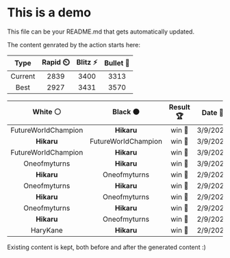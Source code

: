 # This is a demo

This file can be your README.md that gets automatically updated.

The content genrated by the action starts here:

<!--START_SECTION:chessStats-->
<!-- Automatically generated with https://github.com/Balastrong/chess-stats-action -->

| Type | Rapid ⏲️ | Blitz ⚡ | Bullet 🔫 |
|:---:|:---:|:---:|:---:|
| Current | 2839 | 3400 | 3313 |
| Best | 2927 | 3431 | 3570 |

| White ⚪ | Black ⚫ | Result 🏆 | Date 📅 | Position 🗺️ | Type 🕕 |
|:---:|:---:|:---:|:---:|:---:|:---:|
| FutureWorIdChampion | **Hikaru** | win 🥇 | 3/9/2025 | <a href="http://www.ee.unb.ca/cgi-bin/tervo/fen.pl?select=8/6kp/6p1/b4p2/6P1/3ppP2/7P/3r1K2 w - - 0 44">Link</a> | Blitz |
| **Hikaru** | FutureWorIdChampion | win 🥇 | 3/9/2025 | <a href="http://www.ee.unb.ca/cgi-bin/tervo/fen.pl?select=r1b1r1k1/p3n1p1/1p3q1p/3pRp2/2PQ3P/1P4P1/PBB2P2/4R1K1 b - - 2 24">Link</a> | Blitz |
| FutureWorIdChampion | **Hikaru** | win 🥇 | 3/9/2025 | <a href="http://www.ee.unb.ca/cgi-bin/tervo/fen.pl?select=r1b2r2/pp4bk/2n3pp/5n2/2B1p3/1PP3PP/P1QN1q1N/R3R2K w - - 2 21">Link</a> | Blitz |
| Oneofmyturns | **Hikaru** | win 🥇 | 3/9/2025 | <a href="http://www.ee.unb.ca/cgi-bin/tervo/fen.pl?select=8/K1P5/7p/p7/8/1k5P/8/8 w - - 0 74">Link</a> | Blitz |
| **Hikaru** | Oneofmyturns | win 🥇 | 2/9/2025 | <a href="http://www.ee.unb.ca/cgi-bin/tervo/fen.pl?select=3R1bk1/3R4/7p/8/2P3K1/6P1/3p1r1P/8 b - - 5 42">Link</a> | Blitz |
| Oneofmyturns | **Hikaru** | win 🥇 | 2/9/2025 | <a href="http://www.ee.unb.ca/cgi-bin/tervo/fen.pl?select=5rk1/5pbp/p2P2p1/2p2n2/bqP1QP2/7P/1P4PB/R4BK1 w - - 1 25">Link</a> | Blitz |
| **Hikaru** | Oneofmyturns | win 🥇 | 2/9/2025 | <a href="http://www.ee.unb.ca/cgi-bin/tervo/fen.pl?select=8/8/8/8/R4K2/8/3rk3/8 b - - 69 110">Link</a> | Blitz |
| Oneofmyturns | **Hikaru** | win 🥇 | 2/9/2025 | <a href="http://www.ee.unb.ca/cgi-bin/tervo/fen.pl?select=4R2r/5pk1/pp4p1/2pP4/2Pb1B2/5KN1/PP3q2/R7 w - - 2 30">Link</a> | Blitz |
| **Hikaru** | Oneofmyturns | win 🥇 | 2/9/2025 | <a href="http://www.ee.unb.ca/cgi-bin/tervo/fen.pl?select=1Q4k1/4qp2/R5p1/5r2/1P6/4P2P/P4PP1/6K1 b - - 4 37">Link</a> | Blitz |
| HaryKane | **Hikaru** | win 🥇 | 2/9/2025 | <a href="http://www.ee.unb.ca/cgi-bin/tervo/fen.pl?select=r1b2kr1/p1p5/1p3bQp/3q4/5P1P/4B1K1/P1P5/1R3R2 w - - 1 27">Link</a> | Blitz |

<!--END_SECTION:chessStats-->

Existing content is kept, both before and after the generated content :)
